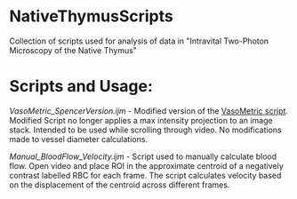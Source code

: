 # NativeThymusScripts
Collection of scripts used for analysis of data in "Intravital Two-Photon Microscopy of the Native Thymus"

# Scripts and Usage:
_VasoMetric_SpencerVersion.ijm_ - Modified version of the [VasoMetric script](https://github.com/mcdowellkonnor/ResearchMacros). Modified Script no longer applies a max intensity projection to an image stack. Intended to be used while scrolling through video. No modifications made to vessel diameter calculations. 

_Manual_BloodFlow_Velocity.ijm_ - Script used to manually calculate blood flow. Open video and place ROI in the approximate centroid of a negatively contrast labelled RBC for each frame. The script calculates velocity based on the displacement of the centroid across different frames. 
